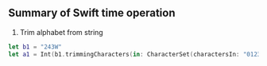 ## Summary of Swift time operation

1. Trim alphabet from string

```swift
let b1 = "243W"
let a1 = Int(b1.trimmingCharacters(in: CharacterSet(charactersIn: "01234567890.").inverted))
```
